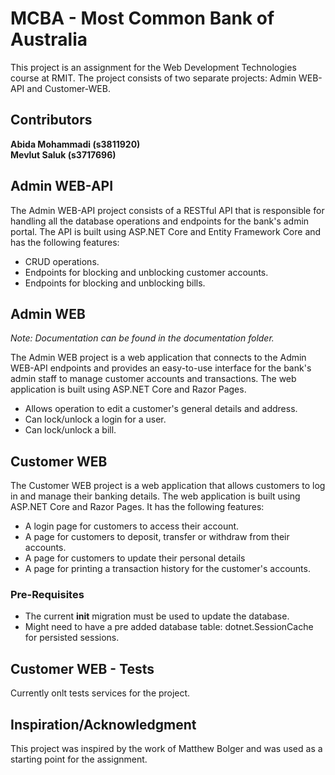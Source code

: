 # MCBA - Most Common Bank of Australia
This project is an assignment for the Web Development Technologies course at RMIT. The project consists of two separate projects: Admin WEB-API and Customer-WEB.

## Contributors
**Abida Mohammadi (s3811920)**  
**Mevlut Saluk (s3717696)**

## Admin WEB-API
The Admin WEB-API project consists of a RESTful API that is responsible for handling all the database operations and endpoints for the bank's admin portal. The API is built using ASP.NET Core and Entity Framework Core and has the following features:

- CRUD operations.
- Endpoints for blocking and unblocking customer accounts.
- Endpoints for blocking and unblocking bills.

## Admin WEB

*Note: Documentation can be found in the documentation folder.*

The Admin WEB project is a web application that connects to the Admin WEB-API endpoints and provides an easy-to-use interface for the bank's admin staff to manage customer accounts and transactions. The web application is built using ASP.NET Core and Razor Pages.

- Allows operation to edit a customer's general details and address.
- Can lock/unlock a login for a user.
- Can lock/unlock a bill.

## Customer WEB
The Customer WEB project is a web application that allows customers to log in and manage their banking details. The web application is built using ASP.NET Core and Razor Pages. It has the following features:

- A login page for customers to access their account.
- A page for customers to deposit, transfer or withdraw from their accounts.
- A page for customers to update their personal details
- A page for printing a transaction history for the customer's accounts.

### Pre-Requisites

- The current **init** migration must be used to update the database.
- Might need to have a pre added database table: dotnet.SessionCache for persisted sessions.

## Customer WEB - Tests

Currently onlt tests services for the project.

## Inspiration/Acknowledgment
This project was inspired by the work of Matthew Bolger and was used as a starting point for the assignment.

